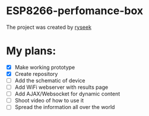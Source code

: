 # ESP8266-perfomance-box

The project was created by [ryseek](https://github.com/ryseek)

# My plans:
- [x] Make working prototype
- [x] Create repository
- [ ] Add the schematic of device
- [ ] Add WiFi webserver with results page
- [ ] Add AJAX/Websocket for dynamic content
- [ ] Shoot video of how to use it
- [ ] Spread the information all over the world
